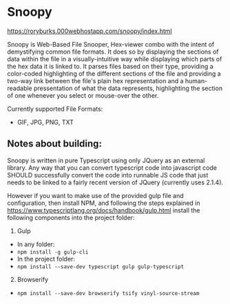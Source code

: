 # Snoopy
https://roryburks.000webhostapp.com/snoopy/index.html

Snoopy is Web-Based File Snooper, Hex-viewer combo with the intent of demystifying common file formats.  It does so by displaying the sections of data within the file in a visually-intuitive way while displaying which parts of the hex data it is linked to.  It parses files based on their type, providing a color-coded highlighting of the different sections of the file and providing a two-way link between the file's plain hex representation and a human-readable pressentation of what the data represents, highlighting the section of one whenever you select or mouse-over the other.

Currently supported File Formats:
* GIF, JPG, PNG, TXT


## Notes about building:
Snoopy is written in pure Typescript using only JQuery as an external library.  Any way that you can convert typescript code into javascript code SHOULD successfully convert the code into runnable JS code that just needs to be linked to a fairly recent version of JQuery (currently uses 2.1.4).

However if you want to make use of the provided gulp file and configuration, then install NPM, and following the steps explained in https://www.typescriptlang.org/docs/handbook/gulp.html install the following components into the project folder:

1. Gulp
  * In any folder:
  * `npm install -g gulp-cli`
  * In the project folder:
  * `npm install --save-dev typescript gulp gulp-typescript` 
2. Browserify
  * `npm install --save-dev browserify tsify vinyl-source-stream`

